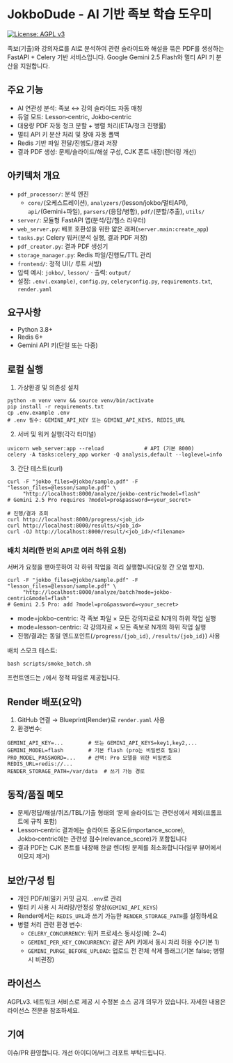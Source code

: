 # JokboDude - AI 기반 족보 학습 도우미

[![License: AGPL v3](https://img.shields.io/badge/License-AGPL_v3-blue.svg)](https://www.gnu.org/licenses/agpl-3.0)

족보(기출)와 강의자료를 AI로 분석하여 관련 슬라이드와 해설을 묶은 PDF를 생성하는 FastAPI + Celery 기반 서비스입니다. Google Gemini 2.5 Flash와 멀티 API 키 분산을 지원합니다.

## 주요 기능
- AI 연관성 분석: 족보 ↔ 강의 슬라이드 자동 매칭
- 듀얼 모드: Lesson‑centric, Jokbo‑centric
- 대용량 PDF 자동 청크 분할 + 병렬 처리(ETA/청크 진행률)
- 멀티 API 키 분산 처리 및 장애 자동 폴백
- Redis 기반 파일 전달/진행도/결과 저장
- 결과 PDF 생성: 문제/슬라이드/해설 구성, CJK 폰트 내장(렌더링 개선)

## 아키텍처 개요
- `pdf_processor/`: 분석 엔진
  - `core/`(오케스트레이션), `analyzers/`(lesson/jokbo/멀티API), `api/`(Gemini+파일), `parsers/`(응답/병합), `pdf/`(분할/추출), `utils/`
- `server/`: 모듈형 FastAPI 앱(분석/잡/헬스 라우터)
- `web_server.py`: 배포 호환성을 위한 얇은 래퍼(`server.main:create_app`)
- `tasks.py`: Celery 워커(분석 실행, 결과 PDF 저장)
- `pdf_creator.py`: 결과 PDF 생성기
- `storage_manager.py`: Redis 파일/진행도/TTL 관리
- `frontend/`: 정적 UI(`/` 루트 서빙)
- 입력 예시: `jokbo/`, `lesson/` · 출력: `output/`
- 설정: `.env(.example)`, `config.py`, `celeryconfig.py`, `requirements.txt`, `render.yaml`

## 요구사항
- Python 3.8+
- Redis 6+
- Gemini API 키(단일 또는 다중)

## 로컬 실행
1) 가상환경 및 의존성 설치
```
python -m venv venv && source venv/bin/activate
pip install -r requirements.txt
cp .env.example .env
# .env 필수: GEMINI_API_KEY 또는 GEMINI_API_KEYS, REDIS_URL
```

2) 서버 및 워커 실행(각각 터미널)
```
uvicorn web_server:app --reload             # API (기본 8000)
celery -A tasks:celery_app worker -Q analysis,default --loglevel=info
```

3) 간단 테스트(curl)
```
curl -F "jokbo_files=@jokbo/sample.pdf" -F "lesson_files=@lesson/sample.pdf" \
     "http://localhost:8000/analyze/jokbo-centric?model=flash"
# Gemini 2.5 Pro requires ?model=pro&password=<your_secret>

# 진행/결과 조회
curl http://localhost:8000/progress/<job_id>
curl http://localhost:8000/results/<job_id>
curl -OJ http://localhost:8000/result/<job_id>/<filename>
```

### 배치 처리(한 번의 API로 여러 하위 요청)
서버가 요청을 팬아웃하여 각 하위 작업을 격리 실행합니다(요청 간 오염 방지).
```
curl -F "jokbo_files=@jokbo/sample.pdf" -F "lesson_files=@lesson/sample.pdf" \
     "http://localhost:8000/analyze/batch?mode=jokbo-centric&model=flash"
# Gemini 2.5 Pro: add ?model=pro&password=<your_secret>
```
- mode=jokbo-centric: 각 족보 파일 × 모든 강의자료로 N개의 하위 작업 실행
- mode=lesson-centric: 각 강의자료 × 모든 족보로 N개의 하위 작업 실행
- 진행/결과는 동일 엔드포인트(`/progress/{job_id}`, `/results/{job_id}`) 사용

배치 스모크 테스트:
```
bash scripts/smoke_batch.sh
```

프런트엔드는 `/`에서 정적 파일로 제공됩니다.

## Render 배포(요약)
1) GitHub 연결 → Blueprint(Render)로 `render.yaml` 사용
2) 환경변수:
```
GEMINI_API_KEY=...        # 또는 GEMINI_API_KEYS=key1,key2,...
GEMINI_MODEL=flash        # 기본 flash (pro는 비밀번호 필요)
PRO_MODEL_PASSWORD=...    # 선택: Pro 모델을 위한 비밀번호
REDIS_URL=redis://...
RENDER_STORAGE_PATH=/var/data  # 쓰기 가능 경로
```

## 동작/품질 메모
- 문제/정답/해설/퀴즈/TBL/기출 형태의 ‘문제 슬라이드’는 관련성에서 제외(프롬프트에 규칙 포함)
- Lesson‑centric 결과에는 슬라이드 중요도(importance_score), Jokbo‑centric에는 관련성 점수(relevance_score)가 포함됩니다
- 결과 PDF는 CJK 폰트를 내장해 한글 렌더링 문제를 최소화합니다(일부 뷰어에서 이모지 제거)

## 보안/구성 팁
- 개인 PDF/비밀키 커밋 금지. `.env`로 관리
- 멀티 키 사용 시 처리량/안정성 향상(`GEMINI_API_KEYS`)
- Render에서는 `REDIS_URL`과 쓰기 가능한 `RENDER_STORAGE_PATH`를 설정하세요
- 병렬 처리 관련 환경 변수:
  - `CELERY_CONCURRENCY`: 워커 프로세스 동시성(예: 2~4)
  - `GEMINI_PER_KEY_CONCURRENCY`: 같은 API 키에서 동시 처리 허용 수(기본 1)
  - `GEMINI_PURGE_BEFORE_UPLOAD`: 업로드 전 전체 삭제 플래그(기본 false; 병렬 시 비권장)

## 라이선스
AGPLv3. 네트워크 서비스로 제공 시 수정본 소스 공개 의무가 있습니다. 자세한 내용은 라이선스 전문을 참조하세요.

## 기여
이슈/PR 환영합니다. 개선 아이디어/버그 리포트 부탁드립니다.

